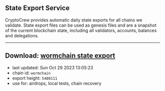 ## State Export Service
CryptoCrew provides automatic daily state exports for all chains we validate. State export files can be used as genesis files and are a snapshot of the current blockchain state, including all validators, accounts, balances and delegations.

---
**Download: [wormchain state export](https://dl.ccvalidators.com/SERVICE/wormchain/wormchain_export_5480111.json)**
---

- last updated: Sun Oct 29 2023 13:05:23
- chain id: `wormchain`
- export height: `5480111`
- use for: airdrops, local tests, chain recovery
